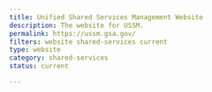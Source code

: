 ```yaml
---
title: Unified Shared Services Management Website
description: The website for USSM.
permalink: https://ussm.gsa.gov/
filters: website shared-services current
type: website
category: shared-services
status: current

---
```

